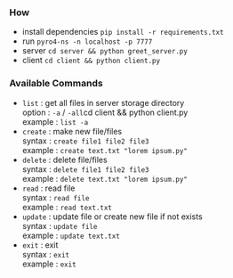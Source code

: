 
### How
 - install dependencies `pip install -r requirements.txt`
 - run `pyro4-ns -n localhost -p 7777`
 - server `cd server && python greet_server.py`
 - client `cd client && python client.py`

### Available Commands
- `list` : get all files in server storage directory  \
  option : `-a` / `-all`cd client && python client.py  \
  example : `list -a`
- `create` : make new file/files  
  syntax : `create file1 file2 file3`  \
  example : `create text.txt "lorem ipsum.py"`
- `delete` : delete file/files  
  syntax : `delete file1 file2 file3`  \
  example : `delete text.txt "lorem ipsum.py"`
- `read` : read file  
  syntax : `read file`  \
  example : `read text.txt`
- `update` : update file or create new file if not exists  
  syntax : `update file`  \
  example : `update text.txt`
- `exit` : exit  
  syntax : `exit`  \
  example : `exit`